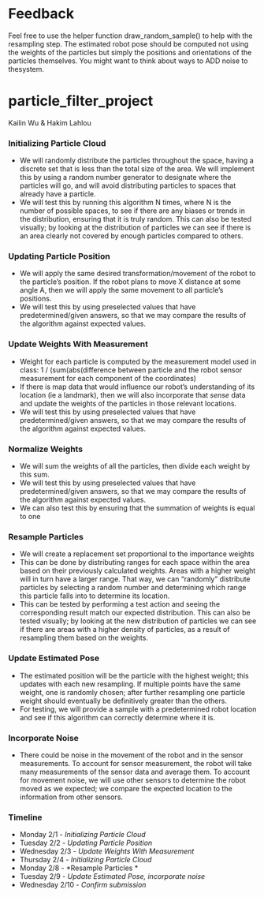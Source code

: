 # Feedback
Feel free to use the helper function draw_random_sample() to help with the resampling step. The estimated robot pose should be computed not using the weights of the particles but simply the positions and orientations of the particles themselves. You might want to think about ways to ADD noise to thesystem.



# particle_filter_project
Kailin Wu & Hakim Lahlou

### Initializing Particle Cloud
*  We will randomly distribute the particles throughout the space, having a discrete set that is less than the total size of the area. We will implement this by using a random number generator to designate where the particles will go, and will avoid distributing particles to spaces that already have a particle. 
* We will test this by running this algorithm N times, where N is the number of possible spaces, to see if there are any biases or trends in the distribution, ensuring that it is truly random. This can also be tested visually; by looking at the distribution of particles we can see if there is an area clearly not covered by enough particles compared to others.

### Updating Particle Position
* We will apply the same desired transformation/movement of the robot to the particle’s position. If the robot plans to move X distance at some angle A, then we will apply the same movement to all particle’s positions.
* We will test this by using preselected values that have predetermined/given answers, so that we may compare the results of the algorithm against expected values.

### Update Weights With Measurement
* Weight for each particle is computed by the measurement model used in class: 1 / (sum(abs(difference between particle and the robot sensor measurement for each component of the coordinates)
* If there is map data that would influence our robot’s understanding of its location (ie a landmark), then we will also incorporate that *sense* data and update the weights of the particles in those relevant locations.
* We will test this by using preselected values that have predetermined/given answers, so that we may compare the results of the algorithm against expected values.

### Normalize Weights 
* We will sum the weights of all the particles, then divide each weight by this sum. 
* We will test this by using preselected values that have predetermined/given answers, so that we may compare the results of the algorithm against expected values.
* We can also test this by ensuring that the summation of weights is equal to one

### Resample Particles 
* We will create a replacement set proportional to the importance weights
* This can be done by distributing ranges for each space within the area based on their previously calculated weights. Areas with a higher weight will in turn have a larger range. That way, we can “randomly” distribute particles by selecting a random number and determining which range this particle falls into to determine its location.
* This can be tested by performing a test action and seeing the corresponding result match our expected distribution. This can also be tested visually; by looking at the new distribution of particles we can see if there are areas with a higher density of particles, as a result of resampling them based on the weights. 

### Update Estimated Pose
* The estimated position will be the particle with the highest weight; this updates with each new resampling. If multiple points have the same weight, one is randomly chosen; after further resampling one particle weight should eventually be definitively greater than the others.
* For testing, we will provide a sample with a predetermined robot location and see if this algorithm can correctly determine where it is.

### Incorporate Noise 
* There could be noise in the movement of the robot and in the sensor measurements. To account for sensor measurement, the robot will take many measurements of the sensor data and average them. To account for movement noise, we will use other sensors to determine the robot moved as we expected; we compare the expected location to the information from other sensors. 

### Timeline 
* Monday 2/1 - *Initializing Particle Cloud*
* Tuesday 2/2 - *Updating Particle Position*
* Wednesday 2/3  -  *Update Weights With Measurement*
* Thursday 2/4  - *Initializing Particle Cloud*
* Monday 2/8 -  *Resample Particles *
* Tuesday 2/9 -  *Update Estimated Pose, incorporate noise*
* Wednesday 2/10 - *Confirm submission* 
